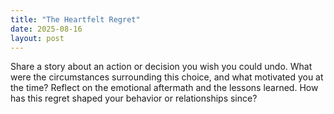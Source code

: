 ```yaml
---
title: "The Heartfelt Regret"
date: 2025-08-16
layout: post
---
```


Share a story about an action or decision you wish you could undo. What were the circumstances surrounding this choice, and what motivated you at the time? Reflect on the emotional aftermath and the lessons learned. How has this regret shaped your behavior or relationships since?
